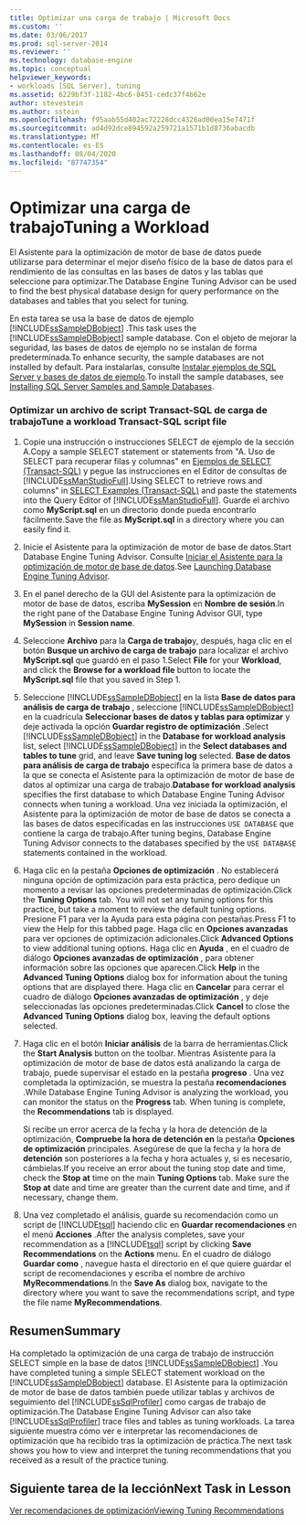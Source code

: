 ```yaml
---
title: Optimizar una carga de trabajo | Microsoft Docs
ms.custom: ''
ms.date: 03/06/2017
ms.prod: sql-server-2014
ms.reviewer: ''
ms.technology: database-engine
ms.topic: conceptual
helpviewer_keywords:
- workloads [SQL Server], tuning
ms.assetid: 6229bf3f-1182-4bc6-8451-cedc37f4b62e
author: stevestein
ms.author: sstein
ms.openlocfilehash: f95aab55d402ac72228dcc4326ad00ea15e7471f
ms.sourcegitcommit: ad4d92dce894592a259721a1571b1d8736abacdb
ms.translationtype: MT
ms.contentlocale: es-ES
ms.lasthandoff: 08/04/2020
ms.locfileid: "87747354"
---
```

# <a name="tuning-a-workload"></a><span data-ttu-id="43faa-102">Optimizar una carga de trabajo</span><span class="sxs-lookup"><span data-stu-id="43faa-102">Tuning a Workload</span></span>
  <span data-ttu-id="43faa-103">El Asistente para la optimización de motor de base de datos puede utilizarse para determinar el mejor diseño físico de la base de datos para el rendimiento de las consultas en las bases de datos y las tablas que seleccione para optimizar.</span><span class="sxs-lookup"><span data-stu-id="43faa-103">The Database Engine Tuning Advisor can be used to find the best physical database design for query performance on the databases and tables that you select for tuning.</span></span>  
  
 <span data-ttu-id="43faa-104">En esta tarea se usa la base de datos de ejemplo [!INCLUDE[ssSampleDBobject](../../includes/sssampledbobject-md.md)] .</span><span class="sxs-lookup"><span data-stu-id="43faa-104">This task uses the [!INCLUDE[ssSampleDBobject](../../includes/sssampledbobject-md.md)] sample database.</span></span> <span data-ttu-id="43faa-105">Con el objeto de mejorar la seguridad, las bases de datos de ejemplo no se instalan de forma predeterminada.</span><span class="sxs-lookup"><span data-stu-id="43faa-105">To enhance security, the sample databases are not installed by default.</span></span> <span data-ttu-id="43faa-106">Para instalarlas, consulte [Instalar ejemplos de SQL Server y bases de datos de ejemplo](http://sqlserversamples.codeplex.com).</span><span class="sxs-lookup"><span data-stu-id="43faa-106">To install the sample databases, see [Installing SQL Server Samples and Sample Databases](http://sqlserversamples.codeplex.com).</span></span>  
  
### <a name="tune-a-workload-transact-sql-script-file"></a><span data-ttu-id="43faa-107">Optimizar un archivo de script Transact-SQL de carga de trabajo</span><span class="sxs-lookup"><span data-stu-id="43faa-107">Tune a workload Transact-SQL script file</span></span>  
  
1.  <span data-ttu-id="43faa-108">Copie una instrucción o instrucciones SELECT de ejemplo de la sección A.</span><span class="sxs-lookup"><span data-stu-id="43faa-108">Copy a sample SELECT statement or statements from "A.</span></span> <span data-ttu-id="43faa-109">Uso de SELECT para recuperar filas y columnas" en [Ejemplos de SELECT &#40;Transact-SQL&#41;](/sql/t-sql/queries/select-examples-transact-sql) y pegue las instrucciones en el Editor de consultas de [!INCLUDE[ssManStudioFull](../../includes/ssmanstudiofull-md.md)].</span><span class="sxs-lookup"><span data-stu-id="43faa-109">Using SELECT to retrieve rows and columns" in [SELECT Examples &#40;Transact-SQL&#41;](/sql/t-sql/queries/select-examples-transact-sql) and paste the statements into the Query Editor of [!INCLUDE[ssManStudioFull](../../includes/ssmanstudiofull-md.md)].</span></span> <span data-ttu-id="43faa-110">Guarde el archivo como **MyScript.sql** en un directorio donde pueda encontrarlo fácilmente.</span><span class="sxs-lookup"><span data-stu-id="43faa-110">Save the file as **MyScript.sql** in a directory where you can easily find it.</span></span>  
  
2.  <span data-ttu-id="43faa-111">Inicie el Asistente para la optimización de motor de base de datos.</span><span class="sxs-lookup"><span data-stu-id="43faa-111">Start Database Engine Tuning Advisor.</span></span> <span data-ttu-id="43faa-112">Consulte [Iniciar el Asistente para la optimización de motor de base de datos](../../relational-databases/performance/database-engine-tuning-advisor.md).</span><span class="sxs-lookup"><span data-stu-id="43faa-112">See [Launching Database Engine Tuning Advisor](../../relational-databases/performance/database-engine-tuning-advisor.md).</span></span>  
  
3.  <span data-ttu-id="43faa-113">En el panel derecho de la GUI del Asistente para la optimización de motor de base de datos, escriba **MySession** en **Nombre de sesión**.</span><span class="sxs-lookup"><span data-stu-id="43faa-113">In the right pane of the Database Engine Tuning Advisor GUI, type **MySession** in **Session name**.</span></span>  
  
4.  <span data-ttu-id="43faa-114">Seleccione **Archivo** para la **Carga de trabajo**y, después, haga clic en el botón **Busque un archivo de carga de trabajo** para localizar el archivo **MyScript.sql** que guardó en el paso 1.</span><span class="sxs-lookup"><span data-stu-id="43faa-114">Select **File** for your **Workload**, and click the **Browse for a workload file** button to locate the **MyScript.sql** file that you saved in Step 1.</span></span>  
  
5.  <span data-ttu-id="43faa-115">Seleccione [!INCLUDE[ssSampleDBobject](../../includes/sssampledbobject-md.md)] en la lista **Base de datos para análisis de carga de trabajo** , seleccione [!INCLUDE[ssSampleDBobject](../../includes/sssampledbobject-md.md)] en la cuadrícula **Seleccionar bases de datos y tablas para optimizar** y deje activada la opción **Guardar registro de optimización** .</span><span class="sxs-lookup"><span data-stu-id="43faa-115">Select [!INCLUDE[ssSampleDBobject](../../includes/sssampledbobject-md.md)] in the **Database for workload analysis** list, select [!INCLUDE[ssSampleDBobject](../../includes/sssampledbobject-md.md)] in the **Select databases and tables to tune** grid, and leave **Save tuning log** selected.</span></span> <span data-ttu-id="43faa-116">**Base de datos para análisis de carga de trabajo** especifica la primera base de datos a la que se conecta el Asistente para la optimización de motor de base de datos al optimizar una carga de trabajo.</span><span class="sxs-lookup"><span data-stu-id="43faa-116">**Database for workload analysis** specifies the first database to which Database Engine Tuning Advisor connects when tuning a workload.</span></span> <span data-ttu-id="43faa-117">Una vez iniciada la optimización, el Asistente para la optimización de motor de base de datos se conecta a las bases de datos especificadas en las instrucciones `USE DATABASE` que contiene la carga de trabajo.</span><span class="sxs-lookup"><span data-stu-id="43faa-117">After tuning begins, Database Engine Tuning Advisor connects to the databases specified by the `USE DATABASE` statements contained in the workload.</span></span>  
  
6.  <span data-ttu-id="43faa-118">Haga clic en la pestaña **Opciones de optimización** . No establecerá ninguna opción de optimización para esta práctica, pero dedique un momento a revisar las opciones predeterminadas de optimización.</span><span class="sxs-lookup"><span data-stu-id="43faa-118">Click the **Tuning Options** tab. You will not set any tuning options for this practice, but take a moment to review the default tuning options.</span></span> <span data-ttu-id="43faa-119">Presione F1 para ver la Ayuda para esta página con pestañas.</span><span class="sxs-lookup"><span data-stu-id="43faa-119">Press F1 to view the Help for this tabbed page.</span></span> <span data-ttu-id="43faa-120">Haga clic en **Opciones avanzadas** para ver opciones de optimización adicionales.</span><span class="sxs-lookup"><span data-stu-id="43faa-120">Click **Advanced Options** to view additional tuning options.</span></span> <span data-ttu-id="43faa-121">Haga clic en **Ayuda** , en el cuadro de diálogo **Opciones avanzadas de optimización** , para obtener información sobre las opciones que aparecen.</span><span class="sxs-lookup"><span data-stu-id="43faa-121">Click **Help** in the **Advanced Tuning Options** dialog box for information about the tuning options that are displayed there.</span></span> <span data-ttu-id="43faa-122">Haga clic en **Cancelar** para cerrar el cuadro de diálogo **Opciones avanzadas de optimización** , y deje seleccionadas las opciones predeterminadas.</span><span class="sxs-lookup"><span data-stu-id="43faa-122">Click **Cancel** to close the **Advanced Tuning Options** dialog box, leaving the default options selected.</span></span>  
  
7.  <span data-ttu-id="43faa-123">Haga clic en el botón **Iniciar análisis** de la barra de herramientas.</span><span class="sxs-lookup"><span data-stu-id="43faa-123">Click the **Start Analysis** button on the toolbar.</span></span> <span data-ttu-id="43faa-124">Mientras Asistente para la optimización de motor de base de datos está analizando la carga de trabajo, puede supervisar el estado en la pestaña **progreso** . Una vez completada la optimización, se muestra la pestaña **recomendaciones** .</span><span class="sxs-lookup"><span data-stu-id="43faa-124">While Database Engine Tuning Advisor is analyzing the workload, you can monitor the status on the **Progress** tab. When tuning is complete, the **Recommendations** tab is displayed.</span></span>  
  
     <span data-ttu-id="43faa-125">Si recibe un error acerca de la fecha y la hora de detención de la optimización, **Compruebe la hora de detención en** la pestaña **Opciones de optimización** principales. Asegúrese de que la fecha y la hora de **detención** son posteriores a la fecha y hora actuales y, si es necesario, cámbielas.</span><span class="sxs-lookup"><span data-stu-id="43faa-125">If you receive an error about the tuning stop date and time, check the **Stop at** time on the main **Tuning Options** tab. Make sure the **Stop at** date and time are greater than the current date and time, and if necessary, change them.</span></span>  
  
8.  <span data-ttu-id="43faa-126">Una vez completado el análisis, guarde su recomendación como un script de [!INCLUDE[tsql](../../includes/tsql-md.md)] haciendo clic en **Guardar recomendaciones** en el menú **Acciones** .</span><span class="sxs-lookup"><span data-stu-id="43faa-126">After the analysis completes, save your recommendation as a [!INCLUDE[tsql](../../includes/tsql-md.md)] script by clicking **Save Recommendations** on the **Actions** menu.</span></span> <span data-ttu-id="43faa-127">En el cuadro de diálogo **Guardar como** , navegue hasta el directorio en el que quiere guardar el script de recomendaciones y escriba el nombre de archivo **MyRecommendations**.</span><span class="sxs-lookup"><span data-stu-id="43faa-127">In the **Save As** dialog box, navigate to the directory where you want to save the recommendations script, and type the file name **MyRecommendations**.</span></span>  
  
## <a name="summary"></a><span data-ttu-id="43faa-128">Resumen</span><span class="sxs-lookup"><span data-stu-id="43faa-128">Summary</span></span>  
 <span data-ttu-id="43faa-129">Ha completado la optimización de una carga de trabajo de instrucción SELECT simple en la base de datos [!INCLUDE[ssSampleDBobject](../../includes/sssampledbobject-md.md)] .</span><span class="sxs-lookup"><span data-stu-id="43faa-129">You have completed tuning a simple SELECT statement workload on the [!INCLUDE[ssSampleDBobject](../../includes/sssampledbobject-md.md)] database.</span></span> <span data-ttu-id="43faa-130">El Asistente para la optimización de motor de base de datos también puede utilizar tablas y archivos de seguimiento del [!INCLUDE[ssSqlProfiler](../../includes/sssqlprofiler-md.md)] como cargas de trabajo de optimización.</span><span class="sxs-lookup"><span data-stu-id="43faa-130">The Database Engine Tuning Advisor can also take [!INCLUDE[ssSqlProfiler](../../includes/sssqlprofiler-md.md)] trace files and tables as tuning workloads.</span></span> <span data-ttu-id="43faa-131">La tarea siguiente muestra cómo ver e interpretar las recomendaciones de optimización que ha recibido tras la optimización de práctica.</span><span class="sxs-lookup"><span data-stu-id="43faa-131">The next task shows you how to view and interpret the tuning recommendations that you received as a result of the practice tuning.</span></span>  
  
## <a name="next-task-in-lesson"></a><span data-ttu-id="43faa-132">Siguiente tarea de la lección</span><span class="sxs-lookup"><span data-stu-id="43faa-132">Next Task in Lesson</span></span>  
 [<span data-ttu-id="43faa-133">Ver recomendaciones de optimización</span><span class="sxs-lookup"><span data-stu-id="43faa-133">Viewing Tuning Recommendations</span></span>](lesson-1-2-viewing-tuning-recommendations.md)  
  
  

